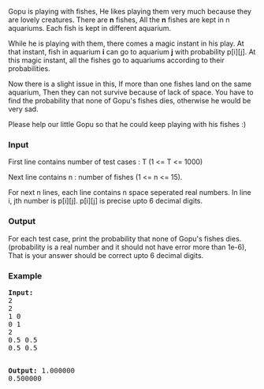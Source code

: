 <p>Gopu is playing with fishes, He likes playing them very much because they are lovely creatures. There are <b>n</b> fishes, All the <b>n</b> fishes are kept in n aquariums. Each fish is kept in different aquarium.</p>
<p>While he is playing with them, there comes a magic instant in his play. At that instant, fish in aquarium <b>i</b> can go to aquarium <b>j</b> with probability p[i][j]. At this magic instant, all the fishes go to aquariums according to their probabilities.</p>
<p>Now there is a slight issue in this, If more than one fishes land on the same aquarium, Then they can not survive because of lack of space. You have to find the probability that none of Gopu's fishes dies, otherwise he would be very sad.&nbsp;</p>
<p>Please help our little Gopu so that he could keep playing with his fishes :)</p>
<h3>Input</h3>
<p>First line contains number of test cases : T (1 &lt;= T &lt;= 1000)</p>
<p>Next line contains n : number of fishes (1 &lt;= n &lt;= 15).</p>
<p>For next n lines, each line contains n space seperated real numbers. In line i, jth number is p[i][j]. p[i][j] is precise upto 6 decimal digits.</p>
<h3>Output</h3>
<p>For each test case, print the probability that none of Gopu's fishes dies. (probability is a real number and it should not have error more than 1e-6), That is your answer should be correct upto 6 decimal digits.</p>
<h3>Example</h3>
<pre><strong>Input:</strong>
2<br>2<br>1 0<br>0 1<br>2<br>0.5 0.5<br>0.5 0.5

<strong>Output:</strong>
1.000000<br>0.500000
</pre>